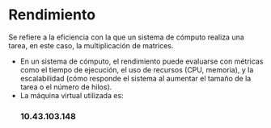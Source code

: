 # Rendimiento
Se refiere a la eficiencia con la que un sistema de cómputo realiza una tarea, en este caso, la multiplicación de matrices.

- En un sistema de cómputo, el rendimiento puede evaluarse con métricas como el tiempo de ejecución, el uso de recursos (CPU, memoria), y la escalabilidad (cómo responde el sistema al aumentar el tamaño de la tarea o el número de hilos).
- La máquina virtual utilizada es:
   ### 10.43.103.148

